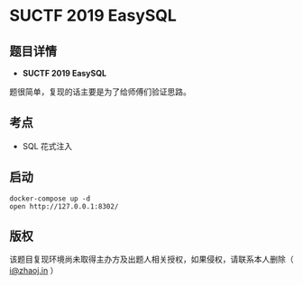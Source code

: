 # SUCTF 2019 EasySQL

## 题目详情

- **SUCTF 2019 EasySQL**

题很简单，复现的话主要是为了给师傅们验证思路。

## 考点

- SQL 花式注入

## 启动

    docker-compose up -d
    open http://127.0.0.1:8302/

## 版权

该题目复现环境尚未取得主办方及出题人相关授权，如果侵权，请联系本人删除（ i@zhaoj.in ）
